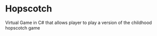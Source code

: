 # Hopscotch
Virtual Game in C# that allows player to play a version of the childhood hopscotch game

